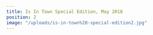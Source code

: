 ```yaml
---
title: Is In Town Special Edition, May 2018
position: 2
image: "/uploads/is-in-town%20-special-edition2.jpg"
---
```


